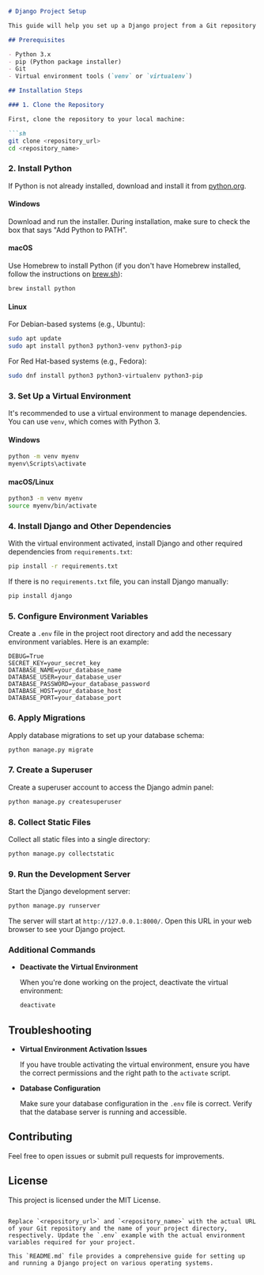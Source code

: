 

```markdown
# Django Project Setup

This guide will help you set up a Django project from a Git repository on different operating systems: Windows, macOS, and Linux.

## Prerequisites

- Python 3.x
- pip (Python package installer)
- Git
- Virtual environment tools (`venv` or `virtualenv`)

## Installation Steps

### 1. Clone the Repository

First, clone the repository to your local machine:

```sh
git clone <repository_url>
cd <repository_name>
```

### 2. Install Python

If Python is not already installed, download and install it from [python.org](https://www.python.org/downloads/).

#### Windows

Download and run the installer. During installation, make sure to check the box that says "Add Python to PATH".

#### macOS

Use Homebrew to install Python (if you don't have Homebrew installed, follow the instructions on [brew.sh](https://brew.sh/)):

```sh
brew install python
```

#### Linux

For Debian-based systems (e.g., Ubuntu):

```sh
sudo apt update
sudo apt install python3 python3-venv python3-pip
```

For Red Hat-based systems (e.g., Fedora):

```sh
sudo dnf install python3 python3-virtualenv python3-pip
```

### 3. Set Up a Virtual Environment

It's recommended to use a virtual environment to manage dependencies. You can use `venv`, which comes with Python 3.

#### Windows

```sh
python -m venv myenv
myenv\Scripts\activate
```

#### macOS/Linux

```sh
python3 -m venv myenv
source myenv/bin/activate
```

### 4. Install Django and Other Dependencies

With the virtual environment activated, install Django and other required dependencies from `requirements.txt`:

```sh
pip install -r requirements.txt
```

If there is no `requirements.txt` file, you can install Django manually:

```sh
pip install django
```

### 5. Configure Environment Variables

Create a `.env` file in the project root directory and add the necessary environment variables. Here is an example:

```
DEBUG=True
SECRET_KEY=your_secret_key
DATABASE_NAME=your_database_name
DATABASE_USER=your_database_user
DATABASE_PASSWORD=your_database_password
DATABASE_HOST=your_database_host
DATABASE_PORT=your_database_port
```

### 6. Apply Migrations

Apply database migrations to set up your database schema:

```sh
python manage.py migrate
```

### 7. Create a Superuser

Create a superuser account to access the Django admin panel:

```sh
python manage.py createsuperuser
```

### 8. Collect Static Files

Collect all static files into a single directory:

```sh
python manage.py collectstatic
```

### 9. Run the Development Server

Start the Django development server:

```sh
python manage.py runserver
```

The server will start at `http://127.0.0.1:8000/`. Open this URL in your web browser to see your Django project.

### Additional Commands

- **Deactivate the Virtual Environment**

  When you're done working on the project, deactivate the virtual environment:

  ```sh
  deactivate
  ```

## Troubleshooting

- **Virtual Environment Activation Issues**

  If you have trouble activating the virtual environment, ensure you have the correct permissions and the right path to the `activate` script.

- **Database Configuration**

  Make sure your database configuration in the `.env` file is correct. Verify that the database server is running and accessible.

## Contributing

Feel free to open issues or submit pull requests for improvements.

## License

This project is licensed under the MIT License.
```

Replace `<repository_url>` and `<repository_name>` with the actual URL of your Git repository and the name of your project directory, respectively. Update the `.env` example with the actual environment variables required for your project.

This `README.md` file provides a comprehensive guide for setting up and running a Django project on various operating systems.
